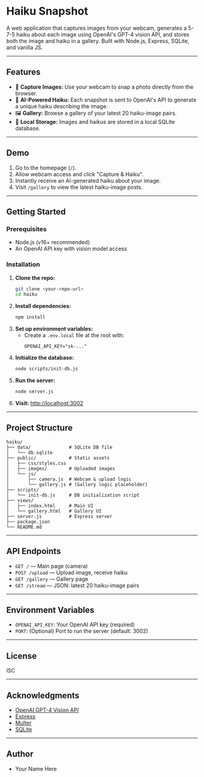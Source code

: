 # Haiku Snapshot

A web application that captures images from your webcam, generates a 5-7-5 haiku about each image using OpenAI's GPT-4 vision API, and stores both the image and haiku in a gallery. Built with Node.js, Express, SQLite, and vanilla JS.

---

## Features
- 📸 **Capture Images:** Use your webcam to snap a photo directly from the browser.
- 🧠 **AI-Powered Haiku:** Each snapshot is sent to OpenAI's API to generate a unique haiku describing the image.
- 🖼️ **Gallery:** Browse a gallery of your latest 20 haiku-image pairs.
- 💾 **Local Storage:** Images and haikus are stored in a local SQLite database.

---

## Demo
1. Go to the homepage (`/`).
2. Allow webcam access and click "Capture & Haiku".
3. Instantly receive an AI-generated haiku about your image.
4. Visit `/gallery` to view the latest haiku-image posts.

---

## Getting Started

### Prerequisites
- Node.js (v16+ recommended)
- An OpenAI API key with vision model access

### Installation
1. **Clone the repo:**
   ```sh
   git clone <your-repo-url>
   cd haiku
   ```
2. **Install dependencies:**
   ```sh
   npm install
   ```
3. **Set up environment variables:**
   - Create a `.env.local` file at the root with:
     ```env
     OPENAI_API_KEY="sk-..."
     ```
4. **Initialize the database:**
   ```sh
   node scripts/init-db.js
   ```
5. **Run the server:**
   ```sh
   node server.js
   ```
6. **Visit:** [http://localhost:3002](http://localhost:3002)

---

## Project Structure
```
haiku/
├── data/              # SQLite DB file
│   └── db.sqlite
├── public/            # Static assets
│   ├── css/styles.css
│   ├── images/        # Uploaded images
│   └── js/
│       ├── camera.js  # Webcam & upload logic
│       └── gallery.js # (Gallery logic placeholder)
├── scripts/
│   └── init-db.js     # DB initialization script
├── views/
│   ├── index.html     # Main UI
│   └── gallery.html   # Gallery UI
├── server.js          # Express server
├── package.json
└── README.md
```

---

## API Endpoints
- `GET /` — Main page (camera)
- `POST /upload` — Upload image, receive haiku
- `GET /gallery` — Gallery page
- `GET /stream` — JSON: latest 20 haiku-image pairs

---

## Environment Variables
- `OPENAI_API_KEY`: Your OpenAI API key (required)
- `PORT`: (Optional) Port to run the server (default: 3002)

---

## License
ISC

---

## Acknowledgments
- [OpenAI GPT-4 Vision API](https://platform.openai.com/docs/guides/vision)
- [Express](https://expressjs.com/)
- [Multer](https://github.com/expressjs/multer)
- [SQLite](https://www.sqlite.org/index.html)

---

## Author
- Your Name Here
